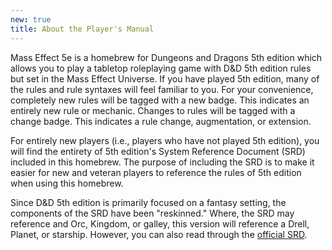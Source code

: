 ```yaml
---
new: true
title: About the Player's Manual
---
```


Mass Effect 5e is a homebrew for Dungeons and Dragons 5th edition which allows you to play a tabletop roleplaying game
with D&D 5th edition rules but set in the Mass Effect Universe. If you have played 5th edition, many of the rules
and rule syntaxes will feel familiar to you. For your convenience, completely new rules will be tagged with a
<v-chip color="secondary" text-color="white" class="v-chip--x-small">new</v-chip> badge. This indicates an entirely new
rule or mechanic. Changes to rules will be tagged with a
<v-chip color="orange accent-2" text-color="black" class="v-chip--x-small">change</v-chip> badge. This indicates a rule
change, augmentation, or extension.

For entirely new players (i.e., players who have not played 5th edition), you will find the entirety of 5th edition's
System Reference Document (SRD) included in this homebrew. The purpose of including the SRD is to make it easier for
new and veteran players to reference the rules of 5th edition when using this homebrew.

Since D&D 5th edition is primarily focused on a fantasy setting, the components of the SRD have been "reskinned." Where,
the SRD may reference and Orc, Kingdom, or galley, this version will reference a Drell, Planet, or starship. However, you
can also read through the <a href="http://dnd.wizards.com/articles/features/basicrules" target="_blank">official SRD</a>.
